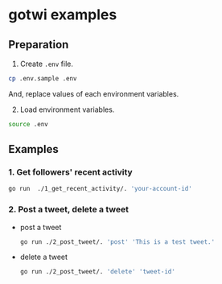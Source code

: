 gotwi examples
===
## Preparation

1. Create `.env` file.

  ```bash
  cp .env.sample .env
  ```

  And, replace values of each environment variables.

2. Load environment variables.

  ```bash
  source .env
  ```
  
## Examples

### 1. Get followers' recent activity

```bash
go run  ./1_get_recent_activity/. 'your-account-id'
```

### 2. Post a tweet, delete a tweet

- post a tweet

  ```bash
  go run ./2_post_tweet/. 'post' 'This is a test tweet.'
  ```

- delete a tweet

  ```bash
  go run ./2_post_tweet/. 'delete' 'tweet-id'
  ```